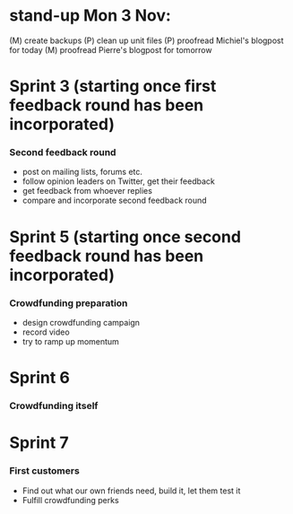 # stand-up Mon 3 Nov:
(M) create backups
(P) clean up unit files
(P) proofread Michiel's blogpost for today
(M) proofread Pierre's blogpost for tomorrow

Sprint 3 (starting once first feedback round has been incorporated)
===============

### Second feedback round

* post on mailing lists, forums etc.
* follow opinion leaders on Twitter, get their feedback
* get feedback from whoever replies
* compare and incorporate second feedback round

Sprint 5 (starting once second feedback round has been incorporated)
===========

### Crowdfunding preparation

* design crowdfunding campaign
* record video
* try to ramp up momentum

Sprint 6
========

### Crowdfunding itself

Sprint 7
========

### First customers

* Find out what our own friends need, build it, let them test it
* Fulfill crowdfunding perks
